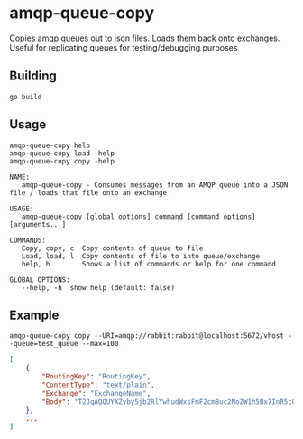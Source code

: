 # amqp-queue-copy
Copies amqp queues out to json files. Loads them back onto exchanges. Useful for replicating queues for testing/debugging purposes

## Building
```
go build
```

## Usage
```
amqp-queue-copy help
amqp-queue-copy load -help
amqp-queue-copy copy -help
````
````
NAME:
   amqp-queue-copy - Consumes messages from an AMQP queue into a JSON file / loads that file onto an exchange

USAGE:
   amqp-queue-copy [global options] command [command options] [arguments...]

COMMANDS:
   Copy, copy, c  Copy contents of queue to file
   Load, load, l  Copy contents of file to into queue/exchange
   help, h        Shows a list of commands or help for one command

GLOBAL OPTIONS:
   --help, -h  show help (default: false)
````
## Example
````
amqp-queue-copy copy --URI=amqp://rabbit:rabbit@localhost:5672/vhost --queue=test_queue --max=100
````
````json
[
    {
		"RoutingKey": "RoutingKey",
		"ContentType": "text/plain",
		"Exchange": "ExchangeName",
		"Body": "T2JqAQQUYXZyby5jb2RlYwhudWxsFmF2cm8uc2NoZW1h5Bx7InR5cGUiOiAicmVjb3JkIiwgIm5hbWUiOiAiQ29EIiwgIm5hbWVzcGFjZSI6ICJjb20uZXhhY3RlYXJ0aC5jb2QuZ2VuZXJhdGVkIiwgImZpZWxkcyI6IFt7Im5hbWUiOiAidXVpZCIsICJ0eXBlIjogInN0cmluZyJ9LCB7Im5hbWUiOiAicGF5bG9hZF9zY2hlbWEiLCAidHlwZSI6IHsidHlw"
    },
    ...
]
`````
